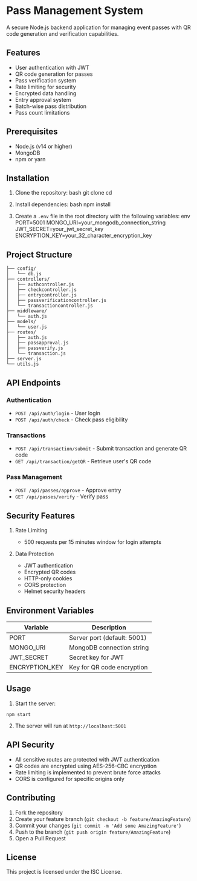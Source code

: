 # Pass Management System

A secure Node.js backend application for managing event passes with QR code generation and verification capabilities.

## Features

- User authentication with JWT
- QR code generation for passes
- Pass verification system
- Rate limiting for security
- Encrypted data handling
- Entry approval system
- Batch-wise pass distribution
- Pass count limitations

## Prerequisites

- Node.js (v14 or higher)
- MongoDB
- npm or yarn

## Installation

1. Clone the repository:
bash
git clone <repository-url>
cd <project-directory>


2. Install dependencies:
bash
npm install


3. Create a `.env` file in the root directory with the following variables:
env
PORT=5001
MONGO_URI=your_mongodb_connection_string
JWT_SECRET=your_jwt_secret_key
ENCRYPTION_KEY=your_32_character_encryption_key


## Project Structure

```
├── config/
│   └── db.js
├── controllers/
│   ├── authcontroller.js
│   ├── checkcontroller.js
│   ├── entrycontroller.js
│   ├── passverificationcontroller.js
│   └── transactioncontroller.js
├── middleware/
│   └── auth.js
├── models/
│   └── user.js
├── routes/
│   ├── auth.js
│   ├── passapproval.js
│   ├── passverify.js
│   └── transaction.js
├── server.js
└── utils.js
```


## API Endpoints

### Authentication
- `POST /api/auth/login` - User login
- `POST /api/auth/check` - Check pass eligibility

### Transactions
- `POST /api/transaction/submit` - Submit transaction and generate QR code
- `GET /api/transaction/getQR` - Retrieve user's QR code

### Pass Management
- `POST /api/passes/approve` - Approve entry
- `GET /api/passes/verify` - Verify pass

## Security Features

1. Rate Limiting
   - 500 requests per 15 minutes window for login attempts

2. Data Protection
   - JWT authentication
   - Encrypted QR codes
   - HTTP-only cookies
   - CORS protection
   - Helmet security headers

## Environment Variables

| Variable | Description |
|----------|-------------|
| PORT | Server port (default: 5001) |
| MONGO_URI | MongoDB connection string |
| JWT_SECRET | Secret key for JWT |
| ENCRYPTION_KEY | Key for QR code encryption |

## Usage

1. Start the server:
```
npm start
```

2. The server will run at `http://localhost:5001`

## API Security

- All sensitive routes are protected with JWT authentication
- QR codes are encrypted using AES-256-CBC encryption
- Rate limiting is implemented to prevent brute force attacks
- CORS is configured for specific origins only

## Contributing

1. Fork the repository
2. Create your feature branch (`git checkout -b feature/AmazingFeature`)
3. Commit your changes (`git commit -m 'Add some AmazingFeature'`)
4. Push to the branch (`git push origin feature/AmazingFeature`)
5. Open a Pull Request

## License

This project is licensed under the ISC License.



